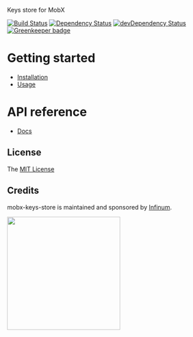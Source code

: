 Keys store for MobX

[![Build Status](https://travis-ci.org/infinum/mobx-keys-store.svg?branch=master)](https://travis-ci.org/infinum/mobx-keys-store)
[![Dependency Status](https://david-dm.org/infinum/mobx-keys-store.svg)](https://david-dm.org/infinum/mobx-keys-store)
[![devDependency Status](https://david-dm.org/infinum/mobx-keys-store/dev-status.svg)](https://david-dm.org/infinum/mobx-keys-store#info=devDependencies)
[![Greenkeeper badge](https://badges.greenkeeper.io/infinum/mobx-keys-store.svg)](https://greenkeeper.io/)

# Getting started

* [Installation](https://github.com/infinum/mobx-keys-store/wiki/Installation)
* [Usage](https://github.com/infinum/mobx-keys-store/wiki/Usage)

# API reference

* [Docs](https://github.com/infinum/mobx-keys-store/wiki/API-reference)

## License

The [MIT License](https://github.com/infinum/mobx-collection-store/blob/master/LICENSE)

## Credits

mobx-keys-store is maintained and sponsored by
[Infinum](http://www.infinum.co).

<img src="https://infinum.co/infinum.png" width="264">
